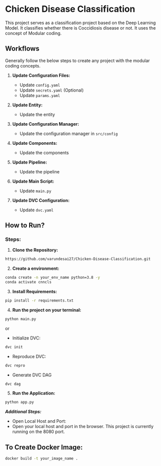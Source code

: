 
# Chicken Disease Classification 
This project serves as a classification project based on the Deep Learning Model. It classifies whether there is Coccidiosis disease or not. It uses the concept of Modular coding.

## Workflows
Generally follow the below steps to create any project with the modular coding concepts.
1. **Update Configuration Files:**
   - Update `config.yaml`
   - Update `secrets.yaml` (Optional)
   - Update `params.yaml`

2. **Update Entity:**
   - Update the entity

3. **Update Configuration Manager:**
   - Update the configuration manager in `src/config`

4. **Update Components:**
   - Update the components

5. **Update Pipeline:**
   - Update the pipeline

6. **Update Main Script:**
   - Update `main.py`

7. **Update DVC Configuration:**
   - Update `dvc.yaml`

## How to Run?

### Steps:

1. **Clone the Repository:**
```bash
https://github.com/varundesai27/Chicken-Disease-Classification.git
```

2. **Create a environment:**

```bash
conda create -n your_env_name python=3.8 -y
conda activate cnncls
```

3. **Install Requirements:**

```bash
pip install -r requirements.txt
```
4. **Run the project on your terminal:**

```bash
python main.py
```

or
      
- Initialize DVC: 
```bash
dvc init
```
- Reproduce DVC:
```bash
dvc repro
```
- Generate DVC DAG
```bash
dvc dag
```

5. **Run the Application:**

```bash
python app.py
```


***Additional Steps:***
- Open Local Host and Port:
- Open your local host and port in the browser. This project is currently running on the 8080 port.

## To Create Docker Image:

```bash
docker build -t your_image_name .
```

